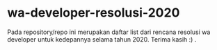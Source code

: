 # wa-developer-resolusi-2020
Pada repository/repo ini merupakan daftar list dari rencana resolusi wa developer untuk kedepannya selama tahun 2020.
Terima kasih :) .
